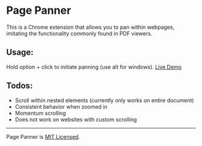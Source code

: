 # Page Panner

This is a Chrome extension that allows you to pan within webpages, imitating the functionality commonly found in PDF viewers.

## Usage:

Hold option + click to initiate panning (use alt for windows).
[Live Demo](https://panning-demo.vercel.app/)

## Todos:

- Scroll within nested elements (currently only works on entire document)
- Consistent behavior when zoomed in
- Momentum scrolling
- Does not work on websites with custom scrolling

---

Page Panner is [MIT Licensed](./LICENSE).
